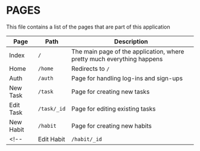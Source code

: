 # PAGES

This file contains a list of the pages that are part of this application

| Page       | Path         | Description                                                            |
| ---------- | ------------ | ---------------------------------------------------------------------- |
| Index      | `/`          | The main page of the application, where pretty much everything happens |
| Home       | `/home`      | Redirects to `/`                                                       |
| Auth       | `/auth`      | Page for handling log-ins and sign-ups                                 |
| New Task   | `/task`      | Page for creating new tasks                                            |
| Edit Task  | `/task/_id`  | Page for editing existing tasks                                        |
| New Habit  | `/habit`     | Page for creating new habits                                           |
<!-- | Edit Habit | `/habit/_id` | Page for editing existing habits                                       | -->
